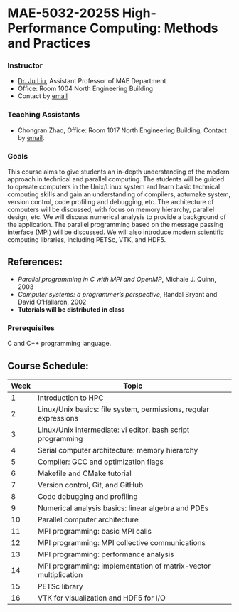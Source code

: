 # MAE-5032-2025S High-Performance Computing: Methods and Practices

### Instructor
- [Dr. Ju Liu](https://ju-liu.github.io), Assistant Professor of MAE Department
- Office: Room 1004 North Engineering Building
- Contact by [email](mailto:liuj36@sustech.edu.cn)

### Teaching Assistants
- Chongran Zhao, Office: Room 1017 North Engineering Building, Contact by [email](mailto:12332529@mail.sustech.edu.cn).

### Goals
This course aims to give students an in-depth understanding of the modern approach in technical and parallel computing. The students will be guided to operate computers in the Unix/Linux system and learn basic technical computing skills and gain an understanding of compilers, aotumake system, version control, code profiling and debugging, etc. The architecture of computers will be discussed, with focus on memory hierarchy, parallel design, etc. We will discuss numerical analysis to provide a background of the application. The parallel programming based on the message passing interface (MPI) will be discussed. We will also introduce modern scientific computing libraries, including PETSc, VTK, and HDF5.

## References:
- *Parallel programming in C with MPI and OpenMP*, Michale J. Quinn, 2003  
- *Computer systems: a programmer’s perspective*, Randal Bryant and David O’Hallaron, 2002  
- **Tutorials will be distributed in class**  

### Prerequisites
C and C++ programming language.

## Course Schedule:
| Week  | Topic |
|-------|--------------------------------------------------|
| 1     | Introduction to HPC |
| 2     | Linux/Unix basics: file system, permissions, regular expressions |
| 3     | Linux/Unix intermediate: vi editor, bash script programming |
| 4     | Serial computer architecture: memory hierarchy |
| 5     | Compiler: GCC and optimization flags |
| 6     | Makefile and CMake tutorial |
| 7     | Version control, Git, and GitHub |
| 8     | Code debugging and profiling |
| 9     | Numerical analysis basics: linear algebra and PDEs |
| 10    | Parallel computer architecture |
| 11    | MPI programming: basic MPI calls |
| 12    | MPI programming: MPI collective communications |
| 13    | MPI programming: performance analysis |
| 14    | MPI programming: implementation of matrix-vector multiplication |
| 15    | PETSc library |
| 16    | VTK for visualization and HDF5 for I/O |
